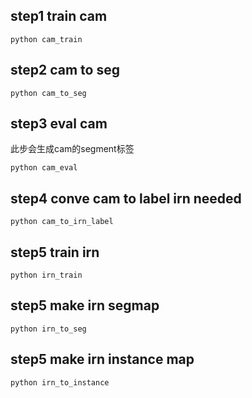 ## step1 train cam 

```
python cam_train
```

## step2 cam to seg

```
python cam_to_seg
```

## step3 eval cam

此步会生成cam的segment标签

```
python cam_eval
```

## step4 conve cam to label irn needed

```
python cam_to_irn_label
```

## step5 train irn

```
python irn_train
```

## step5 make irn segmap

```
python irn_to_seg

```

## step5 make irn instance map

```
python irn_to_instance
```